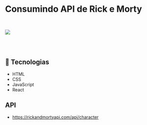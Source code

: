 <h1>Consumindo API de Rick e Morty</h1>

<br>

<img align='center' src='/public/Assets/Animação.gif'></img>

<br><br>

## 🚀 Tecnologias

- HTML 
- CSS
- JavaScript
- React

## API 

- https://rickandmortyapi.com/api/character
